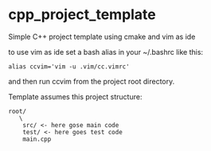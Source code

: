 # cpp_project_template
Simple C++ project template using cmake and vim as ide

to use vim as ide set a bash alias in your ~/.bashrc like this:
```
alias ccvim='vim -u .vim/cc.vimrc'
```
and then run ccvim from the project root directory.

Template assumes this project structure:
```
root/
   \
    src/ <- here gose main code
    test/ <- here goes test code
    main.cpp
```
